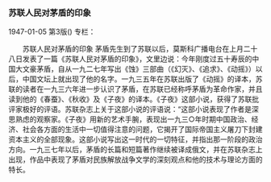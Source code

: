 ### 苏联人民对茅盾的印象

1947-01-05
第3版()
专栏：

　　苏联人民对茅盾的印象
    茅盾先生到了苏联以后，莫斯科广播电台在上月二十八日发表了一篇《苏联人民对茅盾的印象》，文里边说：今年刚度过五十寿辰的中国大文豪茅盾，自从一九二七年写出《蚀》三部曲（《幻灭》、《追求》、《动摇》）以后，中国文坛上就出现了他的名字。一九三五年在苏联出版了《动摇》的译本，苏联的读者在一九三六年进一步认识了茅盾，在苏联已经称呼茅盾为革命作家，并且读到他的《春蚕》、《秋收》及《子夜》的译本。《子夜》这部小说，获得了苏联批评家极好的评语。苏联杂志上关于这部小说的评语说：“这部小说表现了作者是深思熟虑的观察家。《子夜》用新的艺术手腕，表现出一九三○年时期中国政治、经济、社会各方面的生活中一切值得注意的问题，它揭开了国际帝国主义屠刀下封建资本主义的全部现象。这部小说写出这一时代的一切特征，并指出那一阶段的政治方向。一九三七年以后，茅盾的长篇和短篇著作继续被译成俄文，并在苏联杂志上出现，作品中表现了茅盾对民族解放战争文学的深刻观点和他的技术与理论方面的特长。
